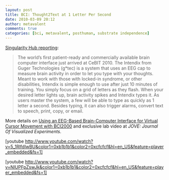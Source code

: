 ```yaml
---
layout: post
title: BCI: Thought2Text at 1 Letter Per Second
date: 2010-03-09 20:12
author: metavalent
comments: true
categories: [bci, metavalent, posthuman, substrate independence]
---
```

<a href="http://singularityhub.com/2010/03/07/intendix-the-brain-computer-interface-goes-commercial-video/">Singularity Hub reporting</a>:<blockquote>The world’s first patient-ready and commercially available brain computer interface just arrived at CeBIT 2010. The Intendix from Guger Technologies (g*tec) is a system that uses an EEG cap to measure brain activity in order to let you type with your thoughts. Meant to work with those with locked-in syndrome, or other disabilities, Intendix is simple enough to use after just 10 minutes of training. You simply focus on a grid of letters as they flash. When your desired letter lights up, brain activity spikes and Intendix types it. As users master the system, a few will be able to type as quickly as 1 letter a second. Besides typing, it can also trigger alarms, convert text to speech, print, copy, or email.</blockquote>
More details on <a href="http://www.jove.com/index/details.stp?id=1319">Using an EEG-Based Brain-Computer Interface for Virtual Cursor Movement with BCI2000</a> and exclusive lab video at <em>JOVE: Journal Of Visualized Experiments</em>.

[youtube http://www.youtube.com/watch?v=5_1RlfdIwBU&color1=0xb1b1b1&color2=0xcfcfcf&hl=en_US&feature=player_embedded&fs=1]

[youtube http://www.youtube.com/watch?v=NlUPFpZswJk&color1=0xb1b1b1&color2=0xcfcfcf&hl=en_US&feature=player_embedded&fs=1]



